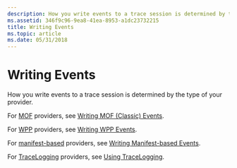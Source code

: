 ```yaml
---
description: How you write events to a trace session is determined by the type of your provider.
ms.assetid: 346f9c96-9ea8-41ea-8953-a1dc23732215
title: Writing Events
ms.topic: article
ms.date: 05/31/2018
---
```


# Writing Events

How you write events to a trace session is determined by the type of your provider.

For [MOF](about-event-tracing.md) providers, see [Writing MOF (Classic) Events](tracing-events.md).

For [WPP](about-event-tracing.md) providers, see [Writing WPP Events](windows-software-trace-preprocessor.md).

For [manifest-based](about-event-tracing.md) providers, see [Writing Manifest-based Events](writing-manifest-based-events.md).

For [TraceLogging](about-event-tracing.md) providers, see [Using TraceLogging](../tracelogging/tracelogging-using-tracelogging.md).

 

 
